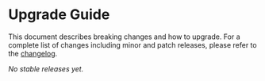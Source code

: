 # Upgrade Guide

This document describes breaking changes and how to upgrade. For a complete list of changes including minor and patch releases, please refer to the [changelog](CHANGELOG.md).

_No stable releases yet._
